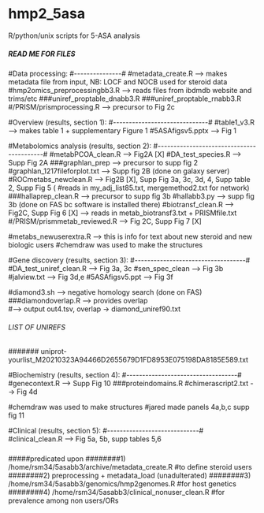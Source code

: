 # hmp2_5asa
R/python/unix scripts for 5-ASA analysis 

##### READ ME FOR FILES #####

#Data processing:
#---------------# 
#metadata_create.R		--> makes metadata file from input, NB: LOCF and NOCB used for steroid data 
#hmp2omics_preprocessingbb3.R	--> reads files from ibdmdb website and trims/etc 
###uniref_proptable_dnabb3.R
###uniref_proptable_rnabb3.R
#/PRISM/prismprocessing.R 	--> precursor to Fig 2c

#Overview (results, section 1):
#------------------------------#
#table1_v3.R			--> makes table 1 + supplementary Figure 1
#5ASAfigsv5.pptx		--> Fig 1 

#Metabolomics analysis (results, section 2): 
#------------------------------------------#
#metabPCOA_clean.R 		--> Fig2A [X]
#DA_test_species.R 		--> Supp Fig 2A
###graphlan_prep 		   --> precursor to supp fig 2
#graphlan_1217fileforplot.txt 	--> Supp fig 2B (done on galaxy server)
#ROCmetabs_newclean.R 		--> Fig2B [X], Supp Fig 3a, 3c, 3d, 4, Supp table 2, Supp Fig 5 (
	#reads in my_adj_list85.txt, mergemethod2.txt for network) 
###hallaprep_clean.R		   --> precursor to supp fig 3b
#hallabb3.py 			--> supp fig 3b (done on FAS bc software is installed there) 
#biotransf_clean.R		--> Fig2C, Supp Fig 6 [X] --> reads in metab_biotransf3.txt + PRISMfile.txt 
#/PRISM/prismmetab_reviewed.R 	--> Fig 2C, Supp Fig 7 [X]

#metabs_newuserextra.R --> this is info for text about new steroid and new biologic users 
#chemdraw was used to make the structures 

#Gene discovery (results, section 3): 
#-----------------------------------#
#DA_test_uniref_clean.R		--> Fig 3a, 3c
#sen_spec_clean		--> Fig 3b
#jalview.txt			--> Fig 3d,e
#5ASAfigsv5.ppt		--> Fig 3f

#diamond3.sh			--> negative homology search (done on FAS) 
###diamondoverlap.R		--> provides overlap 	
	#--> output out4.tsv, overlap -> diamond_uniref90.txt 


###### LIST OF UNIREFS
####### uniprot-yourlist_M20210323A94466D2655679D1FD8953E075198DA8185E589.txt

#Biochemistry (results, section 4): 
#-----------------------------------#
#genecontext.R 		--> Supp Fig 10
###proteindomains.R
#chimerascript2.txt		--> Fig 4d

#chemdraw was used to make structures
#jared made panels 4a,b,c supp fig 11 

#Clinical (results, section 5): 
#-----------------------------#
#clinical_clean.R		--> Fig 5a, 5b, supp tables 5,6
### 
#####predicated upon 
########1) /home/rsm34/5asabb3/archive/metadata_create.R #to define steroid users 
########2) preprocessing + metadata_load (unadulterated) 
########3) /home/rsm34/5asabb3/genomics/hmp2genomes.R #for host genetics 
########4) /home/rsm34/5asabb3/clinical_nonuser_clean.R #for prevalence among non users/ORs 
